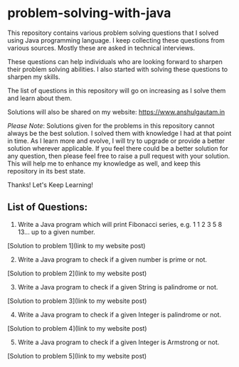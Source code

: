 # problem-solving-with-java

This repository contains various problem solving questions that I solved using Java programming language. I keep collecting these questions from various sources.
Mostly these are asked in technical interviews.

These questions can help individuals who are looking forward to sharpen their problem solving abilities. I also started with solving these questions to sharpen my skills.

The list of questions in this repository will go on increasing as I solve them and learn about them.

Solutions will also be shared on my website: https://www.anshulgautam.in

_Please Note_: Solutions given for the problems in this repository cannot always be the best solution. I solved them with knowledge I had at that point in time. As I learn more and evolve, I will try to upgrade or provide a better solution wherever applicable. If you feel there could be a better solution for any question, then please feel free to raise a pull request with your solution. This will help me to enhance my knowledge as well, and keep this repository in its best state.

Thanks! Let's Keep Learning!

## List of Questions:

1. Write a Java program which will print Fibonacci series, e.g. 1 1 2 3 5 8 13... up to a given number.

[Solution to problem 1](link to my website post)

2. Write a Java program to check if a given number is prime or not.

[Solution to problem 2](link to my website post)

3. Write a Java program to check if a given String is palindrome or not.

[Solution to problem 3](link to my website post)

4. Write a Java program to check if a given Integer is palindrome or not.

[Solution to problem 4](link to my website post)

5. Write a Java program to check if a given Integer is Armstrong or not.

[Solution to problem 5](link to my website post)